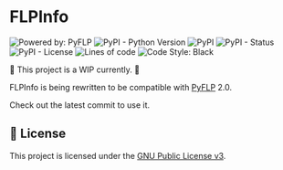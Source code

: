 # FLPInfo

![Powered by: PyFLP](https://img.shields.io/badge/powered%20by-PyFLP-blue)
![PyPI - Python Version](https://img.shields.io/pypi/pyversions/flpinfo)
![PyPI](https://img.shields.io/pypi/v/flpinfo)
![PyPI - Status](https://img.shields.io/pypi/status/flpinfo)
![PyPI - License](https://img.shields.io/pypi/l/flpinfo)
![Lines of code](https://img.shields.io/tokei/lines/github/demberto/flpinfo)
![Code Style: Black](https://img.shields.io/badge/code%20style-black-black)

🚧 This project is a WIP currently. 🚧

FLPInfo is being rewritten to be compatible with [PyFLP] 2.0.

Check out the latest commit to use it.

## 📜 License

This project is licensed under the [GNU Public License v3](https://www.gnu.org/licenses/gpl-3.0.en.html).

[PyFLP]: https://github.com/demberto/PyFLP
